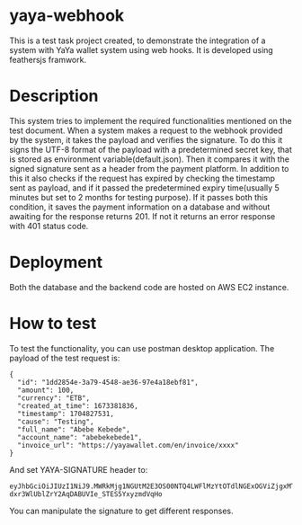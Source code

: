# yaya-webhook
This is a test task project created, to demonstrate the integration of a system with YaYa wallet system using web hooks. It is developed using feathersjs framwork.

# Description
This system tries to implement the required functionalities mentioned on the test document. When a system makes a request to the webhook provided by the system, it takes the payload and verifies the signature. To do this it signs the UTF-8 format of the payload with a predetermined secret key, that is stored as environment variable(default.json). Then it compares it with the signed signature sent as a header from the payment platform. In addition to this it also checks if the request has expired by checking the timestamp sent as payload, and if it passed the predetermined expiry time(usually 5 minutes but set to 2 months for testing purpose). If it passes both this condition, it saves the payment information on a database and without awaiting for the response returns 201. If not it returns an error response with 401 status code. 

# Deployment
Both the database and the backend code are hosted on AWS EC2 instance.

# How to test
To test the functionality, you can use postman desktop application. The payload of the test request is:
```
{
  "id": "1dd2854e-3a79-4548-ae36-97e4a18ebf81",
  "amount": 100,
  "currency": "ETB",
  "created_at_time": 1673381836,
  "timestamp": 1704827531,
  "cause": "Testing",
  "full_name": "Abebe Kebede",
  "account_name": "abebekebede1",
  "invoice_url": "https://yayawallet.com/en/invoice/xxxx"
}
```

And set YAYA-SIGNATURE header to:
```
eyJhbGciOiJIUzI1NiJ9.MWRkMjg1NGUtM2E3OS00NTQ4LWFlMzYtOTdlNGExOGViZjgxMTAwRVRCMTY3MzM4MTgzNjE3MDQ4Mjc1MzFUZXN0aW5nQWJlYmUgS2ViZWRlYWJlYmVrZWJlZGUxaHR0cHM6Ly95YXlhd2FsbGV0LmNvbS9lbi9pbnZvaWNlL3h4eHg.bbAW-dxr3WlUblZrY2AqDABUVIe_STES5YxyzmdVqHo
```

You can manipulate the signature to get different responses.
